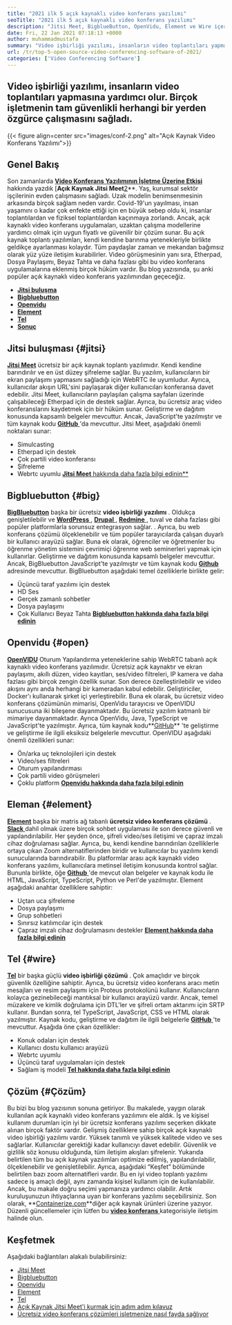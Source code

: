 ```yaml
---
title: "2021 ilk 5 açık kaynaklı video konferans yazılımı" 
seoTitle: "2021 ilk 5 açık kaynaklı video konferans yazılımı" 
description: "Jitsi Meet, BigblueButton, OpenVidu, Element ve Wire içeren en iyi açık kaynaklı video konferans yazılımı hakkında bilgi edinmek için bu blog gönderisini kontrol edin." 
date: Fri, 22 Jan 2021 07:18:13 +0000
author: muhammadmustafa
summary: "Video işbirliği yazılımı, insanların video toplantıları yapmasına yardımcı olur. Birçok işletmenin tam güvenlikli herhangi bir yerden özgürce çalışmasını sağladı." 
url: /tr/top-5-open-source-video-conferencing-software-of-2021/
categories: ['Video Conferencing Software']
---
```


## Video işbirliği yazılımı, insanların video toplantıları yapmasına yardımcı olur. Birçok işletmenin tam güvenlikli herhangi bir yerden özgürce çalışmasını sağladı.

{{< figure align=center src="images/conf-2.png" alt="Açık Kaynak Video Konferans Yazılımı">}}


## Genel Bakış
Son zamanlarda [ **Video Konferans Yazılımının İşletme Üzerine Etkisi**][1] hakkında yazdık [**Açık Kaynak Jitsi Meet**[2]**. Yaş, kurumsal sektör işçilerinin evden çalışmasını sağladı. Uzak modelin benimsenmesinin arkasında birçok sağlam neden vardır. Covid-19'un yayılması, insan yaşamını o kadar çok enfekte ettiği için en büyük sebep oldu ki, insanlar toplantılardan ve fiziksel toplantılardan kaçınmaya zorlandı. Ancak, açık kaynaklı video konferans uygulamaları, uzaktan çalışma modellerine yardımcı olmak için uygun fiyatlı ve güvenilir bir çözüm sunar.
Bu açık kaynak toplantı yazılımları, kendi kendine barınma yetenekleriyle birlikte geldikçe ayarlanması kolaydır. Tüm paydaşlar zaman ve mekandan bağımsız olarak yüz yüze iletişim kurabilirler. Video görüşmesinin yanı sıra, Etherpad, Dosya Paylaşımı, Beyaz Tahta ve daha fazlası gibi bu video konferans uygulamalarına eklenmiş birçok hüküm vardır. Bu blog yazısında, şu anki popüler açık kaynaklı video konferans yazılımından geçeceğiz.
* [ **Jitsi buluşma** ][3]
* **[Bigbluebutton][4]** 
* **[Openvidu][5]** 
* **[Element][6]** 
* [ **Tel** ][7]
* **[Sonuç][8]** 

## Jitsi buluşması {#jitsi}

[ **Jitsi Meet**][9] ücretsiz bir açık kaynak toplantı yazılımıdır. Kendi kendine barındırılır ve en üst düzey şifreleme sağlar. Bu yazılım, kullanıcıların bir ekran paylaşımı yapmasını sağladığı için WebRTC ile uyumludur. Ayrıca, kullanıcılar akışın URL'sini paylaşarak diğer kullanıcıları konferansa davet edebilir. Jitsi Meet, kullanıcıların paylaşılan çalışma sayfaları üzerinde çalışabileceği Etherpad için de destek sağlar. Ayrıca, bu ücretsiz araç video konferanslarını kaydetmek için bir hüküm sunar. Geliştirme ve dağıtım konusunda kapsamlı belgeler mevcuttur. Ancak, JavaScript'te yazılmıştır ve tüm kaynak kodu [**GitHub** ][10] 'da mevcuttur.
Jitsi Meet, aşağıdaki önemli noktaları sunar:
  * Simulcasting
  * Etherpad için destek
  * Çok partili video konferansı
  * Şifreleme
  * Webrtc uyumlu
[ **Jitsi Meet** hakkında daha fazla bilgi edinin**][11]

## Bigbluebutton {#big}

[ **BigBluebutton**][12] başka bir ücretsiz **video işbirliği yazılımı** . Oldukça genişletilebilir ve [ **WordPress** ][13], [ **Drupal** ][14], [ **Redmine** ][15], tuval ve daha fazlası gibi popüler platformlarla sorunsuz entegrasyon sağlar. . Ayrıca, bu web konferans çözümü ölçeklenebilir ve tüm popüler tarayıcılarda çalışan duyarlı bir kullanıcı arayüzü sağlar. Buna ek olarak, öğrenciler ve öğretmenler bu öğrenme yönetim sistemini çevrimiçi öğrenme web seminerleri yapmak için kullanırlar. Geliştirme ve dağıtım konusunda kapsamlı belgeler mevcuttur. Ancak, BigBluebutton JavaScript'te yazılmıştır ve tüm kaynak kodu [**Github** ][16] adresinde mevcuttur.
BigBluebutton aşağıdaki temel özelliklerle birlikte gelir:
  * Üçüncü taraf yazılımı için destek
  * HD Ses
  * Gerçek zamanlı sohbetler
  * Dosya paylaşımı
  * Çok Kullanıcı Beyaz Tahta
[ **Bigbluebutton hakkında daha fazla bilgi edinin** ][17]

## Openvidu {#open}

[ **OpenVIDU**][18] Oturum Yapılandırma yeteneklerine sahip WebRTC tabanlı açık kaynaklı video konferans yazılımıdır. Ücretsiz açık kaynaktır ve ekran paylaşımı, akıllı düzen, video kayıtları, ses/video filtreleri, IP kamera ve daha fazlası gibi birçok zengin özellik sunar. Son derece özelleştirilebilir ve video akışını aynı anda herhangi bir kameradan kabul edebilir. Geliştiriciler, Docker'ı kullanarak şirket içi yerleştirebilir. Buna ek olarak, bu ücretsiz video konferans çözümünün mimarisi, OpenVidu tarayıcısı ve OpenVIDU sunucusuna iki bileşene dayanmaktadır. Bu ücretsiz yazılım katmanlı bir mimariye dayanmaktadır. Ayrıca OpenVidu, Java, TypeScript ve JavaScript'te yazılmıştır. Ayrıca, tüm kaynak kodu**[GitHub][19]** 'te geliştirme ve geliştirme ile ilgili eksiksiz belgelerle mevcuttur.
OpenVIDU aşağıdaki önemli özellikleri sunar:
  * Ön/arka uç teknolojileri için destek
  * Video/ses filtreleri
  * Oturum yapılandırması
  * Çok partili video görüşmeleri
  * Çoklu platform
[ **Openvidu hakkında daha fazla bilgi edinin** ][18]

## Eleman {#element}

[ **Element**][20] başka bir matris ağ tabanlı **ücretsiz video konferans çözümü** . [ **Slack** ][21] dahil olmak üzere birçok sohbet uygulaması ile son derece güvenli ve yapılandırılabilir. Her şeyden önce, şifreli video/ses iletişimi ve çapraz imzalı cihaz doğrulaması sağlar. Ayrıca, bu, kendi kendine barındırılan özelliklerle ortaya çıkan Zoom alternatiflerinden biridir ve kullanıcılar bu yazılımı kendi sunucularında barındırabilir. Bu platformlar arası açık kaynaklı video konferans yazılımı, kullanıcılara metinsel iletişim konusunda kontrol sağlar. Bununla birlikte, öğe [**Github** ][22] 'de mevcut olan belgeler ve kaynak kodu ile HTML, JavaScript, TypeScript, Python ve Perl'de yazılmıştır.
Element aşağıdaki anahtar özelliklere sahiptir:
  * Uçtan uca şifreleme
  * Dosya paylaşımı
  * Grup sohbetleri
  * Sınırsız katılımcılar için destek
  * Çapraz imzalı cihaz doğrulamasını destekler
[ **Element hakkında daha fazla bilgi edinin** ][20]

## Tel {#wire}

[ **Tel**][23] bir başka güçlü **video işbirliği çözümü** . Çok amaçlıdır ve birçok güvenlik özelliğine sahiptir. Ayrıca, bu ücretsiz video konferans aracı metin mesajları ve resim paylaşımı için Proteus protokolünü kullanır. Kullanıcıların kolayca gezinebileceği mantıksal bir kullanıcı arayüzü vardır. Ancak, temel müzakere ve kimlik doğrulama için DTL'ler ve şifreli ortam aktarımı için SRTP kullanır. Bundan sonra, tel TypeScript, JavaScript, CSS ve HTML olarak yazılmıştır. Kaynak kodu, geliştirme ve dağıtım ile ilgili belgelerle [**GitHub** ][24] 'te mevcuttur.
Aşağıda öne çıkan özellikler:
  * Konuk odaları için destek
  * Kullanıcı dostu kullanıcı arayüzü
  * Webrtc uyumlu
  * Üçüncü taraf uygulamaları için destek
  * Sağlam iş modeli
[ **Tel hakkında daha fazla bilgi edinin** ][25]

## Çözüm  {#Çözüm}

Bu bizi bu blog yazısının sonuna getiriyor. Bu makalede, yaygın olarak kullanılan açık kaynaklı video konferans yazılımını ele aldık. İş ve kişisel kullanım durumları için iyi bir ücretsiz konferans yazılımı seçerken dikkate alınan birçok faktör vardır. Gelişmiş özelliklere sahip birçok açık kaynaklı video işbirliği yazılımı vardır. Yüksek tanımlı ve yüksek kalitede video ve ses sağlarlar. Kullanıcılar gerektiği kadar kullanıcıyı davet edebilir. Güvenlik ve gizlilik söz konusu olduğunda, tüm iletişim akışları şifrelenir. Yukarıda belirtilen tüm bu açık kaynak yazılımları optimize edilmiş, yapılandırılabilir, ölçeklenebilir ve genişletilebilir.
Ayrıca, aşağıdaki “Keşfet” bölümünde belirtilen bazı zoom alternatifleri vardır. Bu en iyi video toplantı yazılımı sadece iş amaçlı değil, aynı zamanda kişisel kullanım için de kullanılabilir. Ancak, bu makale doğru seçimi yapmanıza yardımcı olabilir. Artık kuruluşunuzun ihtiyaçlarına uyan bir konferans yazılımı seçebilirsiniz. Son olarak, **[Containerize.com][26]**diğer açık kaynak ürünleri üzerine yazıyor. Düzenli güncellemeler için lütfen bu [**video konferans** ][27] kategorisiyle iletişim halinde olun.

## Keşfetmek
Aşağıdaki bağlantıları alakalı bulabilirsiniz:
  * [Jitsi Meet][9]
  * [Bigbluebutton][12]
  * [Openvidu][18]
  * [Element][20]
  * [Tel][23]
  * [Açık Kaynak Jitsi Meet'i kurmak için adım adım kılavuz][2]
  * [Ücretsiz video konferans çözümleri işletmenize nasıl fayda sağlıyor][28]



[1]: https://blog.containerize.com/video-conferencing-software/video-conferencing-apps-how-it-benefits-your-business/
[2]: https://blog.containerize.com/video-conferencing-software/how-to-set-up-open-source-jitsi-meet/
[3]: #jitsi
[4]: #big
[5]: #open
[6]: #element
[7]: #wire
[8]: #Conclusion
[9]: https://products.containerize.com/video-conferencing/jitsi
[10]: https://github.com/jitsi/jitsi-meet
[11]: https://jitsi.org/jitsi-meet/
[12]: https://products.containerize.com/video-conferencing/bigbluebutton
[13]: https://products.containerize.com/blogging/wordpress
[14]: https://products.containerize.com/content-management/drupal
[15]: https://products.containerize.com/project-management/redmine
[16]: https://github.com/bigbluebutton/bigbluebutton
[17]: https://bigbluebutton.org/
[18]: https://products.containerize.com/video-conferencing/openvidu
[19]: https://github.com/OpenVidu/openvidu
[20]: https://products.containerize.com/video-conferencing/element
[21]: https://slack.com/intl/en-pk/
[22]: https://github.com/vector-im/element-web
[23]: https://products.containerize.com/video-conferencing/wire
[24]: https://github.com/wireapp/wire-webapp
[25]: https://app.wire.com/
[26]: https://www.containerize.com/
[27]: https://products.containerize.com/video-conferencing/
[28]: https://blog.containerize.com/
